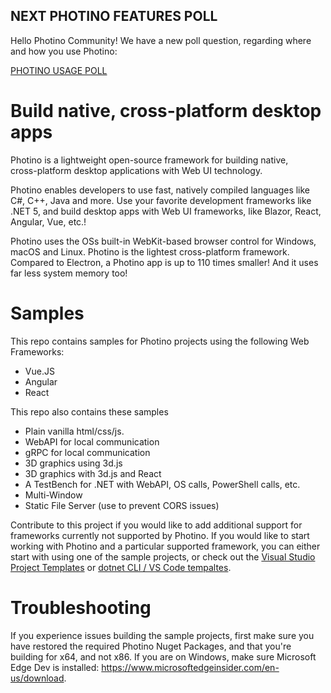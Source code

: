 ## <span>NEXT PHOTINO FEATURES POLL</span>
Hello Photino Community! We have a new poll question, regarding where and how you use Photino:

[PHOTINO USAGE POLL](https://github.com/tryphotino/photino.NET/discussions/172)


# Build native, cross-platform desktop apps

Photino is a lightweight open-source framework for building native,  
cross-platform desktop applications with Web UI technology.

Photino enables developers to use fast, natively compiled languages like C#, C++, Java and more. Use your favorite development frameworks like .NET 5, and build desktop apps with Web UI frameworks, like Blazor, React, Angular, Vue, etc.!

Photino uses the OSs built-in WebKit-based browser control for Windows, macOS and Linux.
Photino is the lightest cross-platform framework. Compared to Electron, a Photino app is up to 110 times smaller! And it uses far less system memory too!

# Samples

This repo contains samples for Photino projects using the following Web Frameworks:

* Vue.JS
* Angular
* React
  
This repo also contains these samples

* Plain vanilla html/css/js.
* WebAPI for local communication
* gRPC for local communication
* 3D graphics using 3d.js
* 3D graphics with 3d.js and React
* A TestBench for .NET with WebAPI, OS calls, PowerShell calls, etc.
* Multi-Window
* Static File Server (use to prevent CORS issues)

Contribute to this project if you would like to add additional support for frameworks currently not supported by Photino.
If you would like to start working with Photino and a particular supported framework, you can either start with using one of the sample projects, or check out the [Visual Studio Project Templates](https://docs.tryphotino.io/Photino-VSExtension) or [dotnet CLI / VS Code tempaltes](https://docs.tryphotino.io/Photino-VSCodeTemplates).

# Troubleshooting

If you experience issues building the sample projects, first make sure you have restored the required Photino Nuget Packages, and that you're building for x64, and not x86.
If you are on Windows, make sure Microsoft Edge Dev is installed: <https://www.microsoftedgeinsider.com/en-us/download>.
